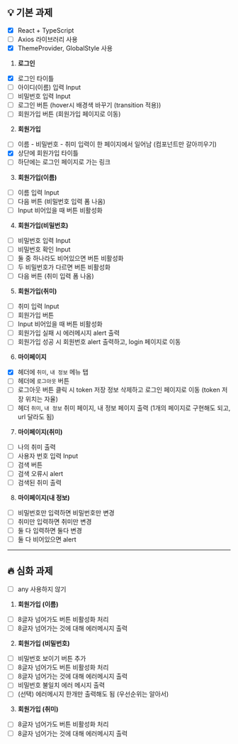## 💡 기본 과제

- [x] React + TypeScript
- [ ] Axios 라이브러리 사용
- [x] ThemeProvider, GlobalStyle 사용

1. **로그인**

- [x] 로그인 타이틀
- [ ] 아이디(이름) 입력 Input
- [ ] 비밀번호 입력 Input
- [ ] 로그인 버튼 (hover시 배경색 바꾸기 (transition 적용))
- [ ] 회원가입 버튼 (회원가입 페이지로 이동)

2. **회원가입**

- [ ] 이름 - 비밀번호 - 취미 입력이 한 페이지에서 일어남 (컴포넌트만 갈아끼우기)
- [x] 상단에 회원가입 타이틀
- [ ] 하단에는 로그인 페이지로 가는 링크

3. **회원가입(이름)**

- [ ] 이름 입력 Input
- [ ] 다음 버튼 (비밀번호 입력 폼 나옴)
- [ ] Input 비어있을 때 버튼 비활성화

4. **회원가입(비밀번호)**

- [ ] 비밀번호 입력 Input
- [ ] 비밀번호 확인 Input
- [ ] 둘 중 하나라도 비어있으면 버튼 비활성화
- [ ] 두 비밀번호가 다르면 버튼 비활성화
- [ ] 다음 버튼 (취미 입력 폼 나옴)

5. **회원가입(취미)**

- [ ] 취미 입력 Input
- [ ] 회원가입 버튼
- [ ] Input 비어있을 때 버튼 비활성화
- [ ] 회원가입 실패 시 에러메시지 alert 출력
- [ ] 회원가입 성공 시 회원번호 alert 출력하고, login 페이지로 이동

6. **마이페이지**

- [x] 헤더에 `취미`, `내 정보` 메뉴 탭
- [ ] 헤더에 `로그아웃` 버튼
- [ ] 로그아웃 버튼 클릭 시 token 저장 정보 삭제하고 로그인 페이지로 이동 (token 저장 위치는 자율)
- [ ] 헤더 `취미`, `내 정보` 취미 페이지, 내 정보 페이지 출력 (1개의 페이지로 구현해도 되고, url 달라도 됨)

7. **마이페이지(취미)**

- [ ] 나의 취미 출력
- [ ] 사용자 번호 입력 Input
- [ ] 검색 버튼
- [ ] 검색 오류시 alert
- [ ] 검색된 취미 출력

8. **마이페이지(내 정보)**

- [ ] 비밀번호만 입력하면 비밀번호만 변경
- [ ] 취미만 입력하면 취미만 변경
- [ ] 둘 다 입력하면 둘다 변경
- [ ] 둘 다 비어있으면 alert

---

## 🔥 심화 과제

- [ ] any 사용하지 않기

1. **회원가입 (이름)**

- [ ] 8글자 넘어가도 버튼 비활성화 처리
- [ ] 8글자 넘어가는 것에 대해 에러메시지 출력

2. **회원가입 (비밀번호)**

- [ ] 비밀번호 보이기 버튼 추가
- [ ] 8글자 넘어가도 버튼 비활성화 처리
- [ ] 8글자 넘어가는 것에 대해 에러메시지 출력
- [ ] 비밀번호 불일치 에러 메시지 출력
- [ ] (선택) 에러메시지 한개만 출력해도 됨 (우선순위는 알아서)

3. **회원가입 (취미)**

- [ ] 8글자 넘어가도 버튼 비활성화 처리
- [ ] 8글자 넘어가는 것에 대해 에러메시지 출력
